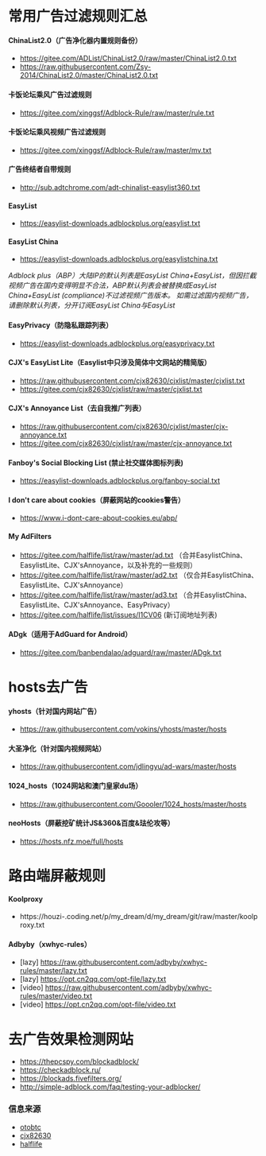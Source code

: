 # 常用广告过滤规则汇总

#### ChinaList2.0（广告净化器内置规则备份）
- https://gitee.com/ADList/ChinaList2.0/raw/master/ChinaList2.0.txt
- https://raw.githubusercontent.com/Zsy-2014/ChinaList2.0/master/ChinaList2.0.txt
#### 卡饭论坛乘风广告过滤规则
- https://gitee.com/xinggsf/Adblock-Rule/raw/master/rule.txt
#### 卡饭论坛乘风视频广告过滤规则
- https://gitee.com/xinggsf/Adblock-Rule/raw/master/mv.txt
#### 广告终结者自带规则
- http://sub.adtchrome.com/adt-chinalist-easylist360.txt
#### EasyList
- https://easylist-downloads.adblockplus.org/easylist.txt
#### EasyList China
- https://easylist-downloads.adblockplus.org/easylistchina.txt

 _Adblock plus（ABP）大陆IP的默认列表是EasyList China+EasyList，但因拦截视频广告在国内变得明显不合法，ABP默认列表会被替换成EasyList China+EasyList (compliance)不过滤视频广告版本。
如需过滤国内视频广告，请删除默认列表，分开订阅EasyList China与EasyList_

#### EasyPrivacy（防隐私跟踪列表）
- https://easylist-downloads.adblockplus.org/easyprivacy.txt
#### CJX's EasyList Lite（Easylist中只涉及简体中文网站的精简版）
- https://raw.githubusercontent.com/cjx82630/cjxlist/master/cjxlist.txt
- https://gitee.com/cjx82630/cjxlist/raw/master/cjxlist.txt
#### CJX's Annoyance List（去自我推广列表）
- https://raw.githubusercontent.com/cjx82630/cjxlist/master/cjx-annoyance.txt
- https://gitee.com/cjx82630/cjxlist/raw/master/cjx-annoyance.txt
#### Fanboy's Social Blocking List (禁止社交媒体图标列表) 
- https://easylist-downloads.adblockplus.org/fanboy-social.txt
#### I don't care about cookies（屏蔽网站的cookies警告）
- https://www.i-dont-care-about-cookies.eu/abp/
#### My AdFilters
- https://gitee.com/halflife/list/raw/master/ad.txt （合并EasylistChina、EasylistLite、CJX'sAnnoyance，以及补充的一些规则）
- https://gitee.com/halflife/list/raw/master/ad2.txt （仅合并EasylistChina、EasylistLite、CJX'sAnnoyance）
- https://gitee.com/halflife/list/raw/master/ad3.txt （合并EasylistChina、EasylistLite、CJX'sAnnoyance、EasyPrivacy）
- https://gitee.com/halflife/list/issues/I1CV06     (新订阅地址列表)
#### ADgk（适用于AdGuard for Android）
- https://gitee.com/banbendalao/adguard/raw/master/ADgk.txt

# hosts去广告
#### yhosts（针对国内网站广告）
- https://raw.githubusercontent.com/vokins/yhosts/master/hosts 
#### 大圣净化（针对国内视频网站） 
- https://raw.githubusercontent.com/jdlingyu/ad-wars/master/hosts
#### 1024_hosts（1024网站和澳门皇家du场）
- https://raw.githubusercontent.com/Goooler/1024_hosts/master/hosts
#### neoHosts（屏蔽挖矿统计JS&360&百度&珐伦攻等）
- https://hosts.nfz.moe/full/hosts
# 路由端屏蔽规则
#### Koolproxy
- https://houzi-.coding.net/p/my_dream/d/my_dream/git/raw/master/koolproxy.txt
#### Adbyby（xwhyc-rules）
- [lazy] https://raw.githubusercontent.com/adbyby/xwhyc-rules/master/lazy.txt
- [lazy] https://opt.cn2qq.com/opt-file/lazy.txt
- [video] https://raw.githubusercontent.com/adbyby/xwhyc-rules/master/video.txt
- [video] https://opt.cn2qq.com/opt-file/video.txt

# 去广告效果检测网站
- https://thepcspy.com/blockadblock/ 
- https://checkadblock.ru/ 
- https://blockads.fivefilters.org/ 
- http://simple-adblock.com/faq/testing-your-adblocker/ 

### 信息来源

- [otobtc](https://github.com/otobtc/adhosts)
- [cjx82630](https://gitee.com/cjx82630/cjxlist)
- [halflife](https://gitee.com/halflife/list)
